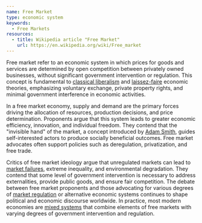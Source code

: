 ```yaml
---
name: Free Market
type: economic system
keywords:
  - Free Markets
resources:
  - title: Wikipedia article "Free Market"
    url: https://en.wikipedia.org/wiki/Free_market
---
```


Free market refer to an economic system in which prices for goods and services are determined by open competition between privately owned businesses, without significant government intervention or regulation. This concept is fundamental to [classical liberalism](https://en.wikipedia.org/wiki/Classical_liberalism) and [laissez-faire](https://en.wikipedia.org/wiki/Laissez-faire) economic theories, emphasizing voluntary exchange, private property rights, and minimal government interference in economic activities.

In a free market economy, supply and demand are the primary forces driving the allocation of resources, production decisions, and price determination. Proponents argue that this system leads to greater economic efficiency, innovation, and individual freedom. They contend that the "invisible hand" of the market, a concept introduced by [Adam Smith](https://en.wikipedia.org/wiki/Adam_Smith), guides self-interested actors to produce socially beneficial outcomes. Free market advocates often support policies such as deregulation, privatization, and free trade.

Critics of free market ideology argue that unregulated markets can lead to [market failures](https://en.wikipedia.org/wiki/Market_failure), extreme inequality, and environmental degradation. They contend that some level of government intervention is necessary to address externalities, provide public goods, and ensure fair competition. The debate between free market proponents and those advocating for various degrees of [market regulation](https://en.wikipedia.org/wiki/Market_regulation) or alternative economic systems continues to shape political and economic discourse worldwide. In practice, most modern economies are [mixed systems](https://en.wikipedia.org/wiki/Mixed_economy) that combine elements of free markets with varying degrees of government intervention and regulation.